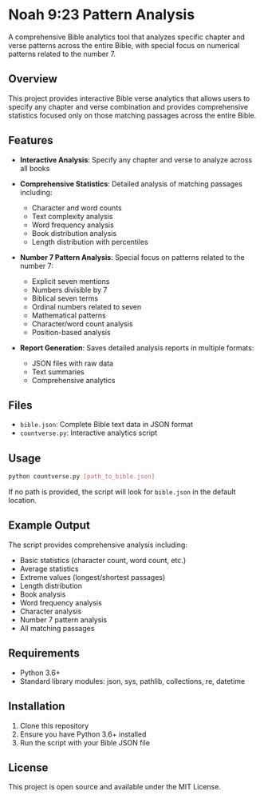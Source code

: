 # Noah 9:23 Pattern Analysis

A comprehensive Bible analytics tool that analyzes specific chapter and verse patterns across the entire Bible, with special focus on numerical patterns related to the number 7.

## Overview

This project provides interactive Bible verse analytics that allows users to specify any chapter and verse combination and provides comprehensive statistics focused only on those matching passages across the entire Bible.

## Features

- **Interactive Analysis**: Specify any chapter and verse to analyze across all books
- **Comprehensive Statistics**: Detailed analysis of matching passages including:
  - Character and word counts
  - Text complexity analysis
  - Word frequency analysis
  - Book distribution analysis
  - Length distribution with percentiles

- **Number 7 Pattern Analysis**: Special focus on patterns related to the number 7:
  - Explicit seven mentions
  - Numbers divisible by 7
  - Biblical seven terms
  - Ordinal numbers related to seven
  - Mathematical patterns
  - Character/word count analysis
  - Position-based analysis

- **Report Generation**: Saves detailed analysis reports in multiple formats:
  - JSON files with raw data
  - Text summaries
  - Comprehensive analytics

## Files

- `bible.json`: Complete Bible text data in JSON format
- `countverse.py`: Interactive analytics script

## Usage

```bash
python countverse.py [path_to_bible.json]
```

If no path is provided, the script will look for `bible.json` in the default location.

## Example Output

The script provides comprehensive analysis including:
- Basic statistics (character count, word count, etc.)
- Average statistics
- Extreme values (longest/shortest passages)
- Length distribution
- Book analysis
- Word frequency analysis
- Character analysis
- Number 7 pattern analysis
- All matching passages

## Requirements

- Python 3.6+
- Standard library modules: json, sys, pathlib, collections, re, datetime

## Installation

1. Clone this repository
2. Ensure you have Python 3.6+ installed
3. Run the script with your Bible JSON file

## License

This project is open source and available under the MIT License.